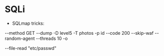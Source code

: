 # SQLi


- SQLmap tricks:

--method GET --dump -D level5 -T photos -p id --code 200 --skip-waf --random-agent --threads 10 -o

--file-read "etc/passwd"
